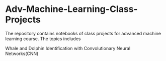 # Adv-Machine-Learning-Class-Projects

The repository contains notebooks of class projects for advanced machine learning course. The topics includes


Whale and Dolphin Identification with Convolutionary Neural Networks(CNN)
